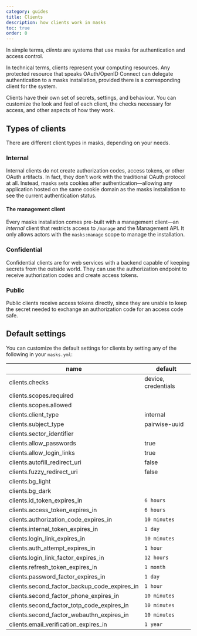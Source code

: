 ```yaml
---
category: guides
title: Clients
description: how clients work in masks
toc: true
order: 0
---
```


In simple terms, _clients_ are systems that use masks for authentication and
access control.

In technical terms, clients represent your computing resources. Any protected
resource that speaks OAuth/OpenID Connect can delegate authentication to a
masks installation, provided there is a corresponding client for the system.

Clients have their own set of secrets, settings, and behaviour.
You can customize the look and feel of each client, the checks necessary for
access, and other aspects of how they work.

## Types of clients

There are different client types in masks, depending on your needs.

### Internal

Internal clients do not create authorization codes, access tokens, or other
OAuth artifacts. In fact, they don't work with the traditional OAuth protocol
at all. Instead, masks sets cookies after authentication—allowing any application
hosted on the same cookie domain as the masks installation to see the current
authentication status.

<span id="management-client" />

#### The management client

Every masks installation comes pre-built with a management client—an _internal_
client that restricts access to `/manage` and the Management API. It only
allows actors with the `masks:manage` scope to manage the installation.

### Confidential

Confidential clients are for web services with a backend capable of keeping
secrets from the outside world. They can use the authorization endpoint to
receive authorization codes and create access tokens.

### Public

Public clients receive access tokens directly, since they are unable to keep
the secret needed to exchange an authorization code for an access code safe.

<span id="defaults" />

## Default settings

You can customize the default settings for clients by setting any of the
following in your `masks.yml`:

| name                                         | default             |
| -------------------------------------------- | ------------------- |
| clients.checks                               | device, credentials |
| clients.scopes.required                      |                     |
| clients.scopes.allowed                       |                     |
| clients.client_type                          | internal            |
| clients.subject_type                         | pairwise-uuid       |
| clients.sector_identifier                    |                     |
| clients.allow_passwords                      | true                |
| clients.allow_login_links                    | true                |
| clients.autofill_redirect_uri                | false               |
| clients.fuzzy_redirect_uri                   | false               |
| clients.bg_light                             |                     |
| clients.bg_dark                              |                     |
| clients.id_token_expires_in                  | `6 hours`           |
| clients.access_token_expires_in              | `6 hours`           |
| clients.authorization_code_expires_in        | `10 minutes`        |
| clients.internal_token_expires_in            | `1 day`             |
| clients.login_link_expires_in                | `10 minutes`        |
| clients.auth_attempt_expires_in              | `1 hour`            |
| clients.login_link_factor_expires_in         | `12 hours`          |
| clients.refresh_token_expires_in             | `1 month`           |
| clients.password_factor_expires_in           | `1 day`             |
| clients.second_factor_backup_code_expires_in | `1 hour`            |
| clients.second_factor_phone_expires_in       | `10 minutes`        |
| clients.second_factor_totp_code_expires_in   | `10 minutes`        |
| clients.second_factor_webauthn_expires_in    | `10 minutes`        |
| clients.email_verification_expires_in        | `1 year`            |
